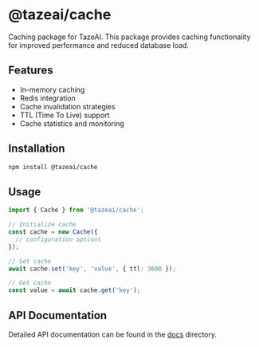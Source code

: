 # @tazeai/cache

Caching package for TazeAI. This package provides caching functionality for improved performance and reduced database load.

## Features

- In-memory caching
- Redis integration
- Cache invalidation strategies
- TTL (Time To Live) support
- Cache statistics and monitoring

## Installation

```bash
npm install @tazeai/cache
```

## Usage

```typescript
import { Cache } from '@tazeai/cache';

// Initialize cache
const cache = new Cache({
  // configuration options
});

// Set cache
await cache.set('key', 'value', { ttl: 3600 });

// Get cache
const value = await cache.get('key');
```

## API Documentation

Detailed API documentation can be found in the [docs](./docs) directory. 
